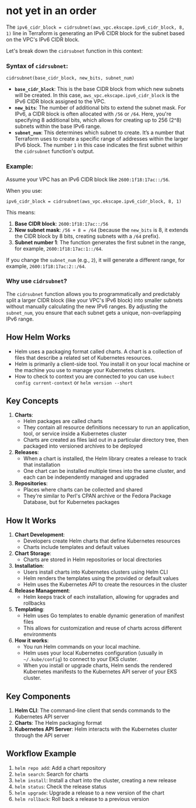 # not yet in an order

The `ipv6_cidr_block = cidrsubnet(aws_vpc.ekscape.ipv6_cidr_block, 8, 1)` line in Terraform is generating an IPv6 CIDR block for the subnet based on the VPC's IPv6 CIDR block.

Let's break down the `cidrsubnet` function in this context:

### Syntax of `cidrsubnet`:

`cidrsubnet(base_cidr_block, new_bits, subnet_num)`

- **`base_cidr_block`**: This is the base CIDR block from which new subnets will be created. In this case, `aws_vpc.ekscape.ipv6_cidr_block` is the IPv6 CIDR block assigned to the VPC.
- **`new_bits`**: The number of additional bits to extend the subnet mask. For IPv6, a CIDR block is often allocated with `/56` or `/64`. Here, you're specifying 8 additional bits, which allows for creating up to 256 (2^8) subnets within the base IPv6 range.
- **`subnet_num`**: This determines which subnet to create. It’s a number that Terraform uses to create a specific range of addresses within the larger IPv6 block. The number `1` in this case indicates the first subnet within the `cidrsubnet` function's output.

### Example:

Assume your VPC has an IPv6 CIDR block like `2600:1f18:17ac::/56`.

When you use:

`ipv6_cidr_block = cidrsubnet(aws_vpc.ekscape.ipv6_cidr_block, 8, 1)`

This means:

1. **Base CIDR block**: `2600:1f18:17ac::/56`
2. **New subnet mask**: `/56 + 8 = /64` (because the `new_bits` is 8, it extends the CIDR block by 8 bits, creating subnets with a `/64` prefix).
3. **Subnet number 1**: The function generates the first subnet in the range, for example, `2600:1f18:17ac:1::/64`.

If you change the `subnet_num` (e.g., `2`), it will generate a different range, for example, `2600:1f18:17ac:2::/64`.

### Why use `cidrsubnet`?

The `cidrsubnet` function allows you to programmatically and predictably split a larger CIDR block (like your VPC's IPv6 block) into smaller subnets without manually calculating the new IPv6 ranges. By adjusting the `subnet_num`, you ensure that each subnet gets a unique, non-overlapping IPv6 range.

## How Helm Works

- Helm uses a packaging format called charts. A chart is a collection of files that describe a related set of Kubernetes resources.
- Helm is primarily a client-side tool. You install it on your local machine or the machine you use to manage your Kubernetes clusters.
- How to check to context you are connected to you can use `kubect config current-context` or `helm version --short`

## Key Concepts

1. **Charts**:
    - Helm packages are called charts
    - They contain all resource definitions necessary to run an application, tool, or service inside a Kubernetes cluster
    - Charts are created as files laid out in a particular directory tree, then packaged into versioned archives to be deployed
2. **Releases**:
    - When a chart is installed, the Helm library creates a release to track that installation
    - One chart can be installed multiple times into the same cluster, and each can be independently managed and upgraded
3. **Repositories**:
    - Places where charts can be collected and shared
    - They're similar to Perl's CPAN archive or the Fedora Package Database, but for Kubernetes packages

## How It Works

1. **Chart Development**:
    - Developers create Helm charts that define Kubernetes resources
    - Charts include templates and default values
2. **Chart Storage**:
    - Charts are stored in Helm repositories or local directories
3. **Installation**:
    - Users install charts into Kubernetes clusters using Helm CLI
    - Helm renders the templates using the provided or default values
    - Helm uses the Kubernetes API to create the resources in the cluster
4. **Release Management**:
    - Helm keeps track of each installation, allowing for upgrades and rollbacks
5. **Templating**:
    - Helm uses Go templates to enable dynamic generation of manifest files
    - This allows for customization and reuse of charts across different environments
6. **How it works**:
    - You run Helm commands on your local machine.
	- Helm uses your local Kubernetes configuration (usually in `~/.kube/config`) to connect to your EKS cluster.
	- When you install or upgrade charts, Helm sends the rendered Kubernetes manifests to the Kubernetes API server of your EKS cluster.


## Key Components

1. **Helm CLI**: The command-line client that sends commands to the Kubernetes API server
2. **Charts**: The Helm packaging format
3. **Kubernetes API Server**: Helm interacts with the Kubernetes cluster through the API server

## Workflow Example

1. `helm repo add`: Add a chart repository
2. `helm search`: Search for charts
3. `helm install`: Install a chart into the cluster, creating a new release
4. `helm status`: Check the release status
5. `helm upgrade`: Upgrade a release to a new version of the chart
6. `helm rollback`: Roll back a release to a previous version